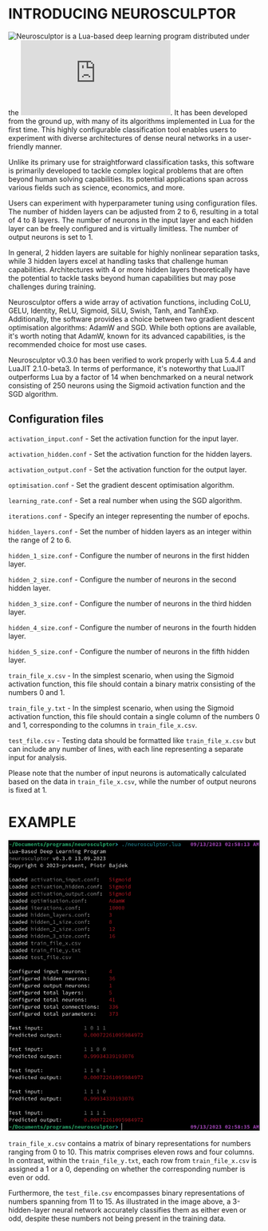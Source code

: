 # INTRODUCING NEUROSCULPTOR

![Neurosculptor](https://github.com/piotrbajdek/neurosculptor) is a Lua-based deep learning program distributed under the ![BSD 3-Clause License](https://github.com/piotrbajdek/neurosculptor/blob/main/LICENSE.md). It has been developed from the ground up, with many of its algorithms implemented in Lua for the first time. This highly configurable classification tool enables users to experiment with diverse architectures of dense neural networks in a user-friendly manner.

Unlike its primary use for straightforward classification tasks, this software is primarily developed to tackle complex logical problems that are often beyond human solving capabilities. Its potential applications span across various fields such as science, economics, and more.

Users can experiment with hyperparameter tuning using configuration files. The number of hidden layers can be adjusted from 2 to 6, resulting in a total of 4 to 8 layers. The number of neurons in the input layer and each hidden layer can be freely configured and is virtually limitless. The number of output neurons is set to 1.

In general, 2 hidden layers are suitable for highly nonlinear separation tasks, while 3 hidden layers excel at handling tasks that challenge human capabilities. Architectures with 4 or more hidden layers theoretically have the potential to tackle tasks beyond human capabilities but may pose challenges during training.

Neurosculptor offers a wide array of activation functions, including CoLU, GELU, Identity, ReLU, Sigmoid, SiLU, Swish, Tanh, and TanhExp. Additionally, the software provides a choice between two gradient descent optimisation algorithms: AdamW and SGD. While both options are available, it's worth noting that AdamW, known for its advanced capabilities, is the recommended choice for most use cases.

Neurosculptor v0.3.0 has been verified to work properly with Lua 5.4.4 and LuaJIT 2.1.0-beta3. In terms of performance, it's noteworthy that LuaJIT outperforms Lua by a factor of 14 when benchmarked on a neural network consisting of 250 neurons using the Sigmoid activation function and the SGD algorithm.

## Configuration files

`activation_input.conf` - Set the activation function for the input layer.

`activation_hidden.conf` - Set the activation function for the hidden layers.

`activation_output.conf` - Set the activation function for the output layer.

`optimisation.conf` - Set the gradient descent optimisation algorithm.

`learning_rate.conf` - Set a real number when using the SGD algorithm.

`iterations.conf` - Specify an integer representing the number of epochs.

`hidden_layers.conf` - Set the number of hidden layers as an integer within the range of 2 to 6.

`hidden_1_size.conf` - Configure the number of neurons in the first hidden layer.

`hidden_2_size.conf` - Configure the number of neurons in the second hidden layer.

`hidden_3_size.conf` - Configure the number of neurons in the third hidden layer.

`hidden_4_size.conf` - Configure the number of neurons in the fourth hidden layer.

`hidden_5_size.conf` - Configure the number of neurons in the fifth hidden layer.

`train_file_x.csv` - In the simplest scenario, when using the Sigmoid activation function, this file should contain a binary matrix consisting of the numbers 0 and 1.

`train_file_y.txt` - In the simplest scenario, when using the Sigmoid activation function, this file should contain a single column of the numbers 0 and 1, corresponding to the columns in `train_file_x.csv`.

`test_file.csv` - Testing data should be formatted like `train_file_x.csv` but can include any number of lines, with each line representing a separate input for analysis.

Please note that the number of input neurons is automatically calculated based on the data in `train_file_x.csv`, while the number of output neurons is fixed at 1.

# EXAMPLE

![example-1](https://github.com/piotrbajdek/neurosculptor/blob/main/docs/images/example-1.png?raw=true)

`train_file_x.csv` contains a matrix of binary representations for numbers ranging from 0 to 10. This matrix comprises eleven rows and four columns. In contrast, within the `train_file_y.txt`, each row from `train_file_x.csv` is assigned a 1 or a 0, depending on whether the corresponding number is even or odd.

Furthermore, the `test_file.csv` encompasses binary representations of numbers spanning from 11 to 15. As illustrated in the image above, a 3-hidden-layer neural network accurately classifies them as either even or odd, despite these numbers not being present in the training data.
